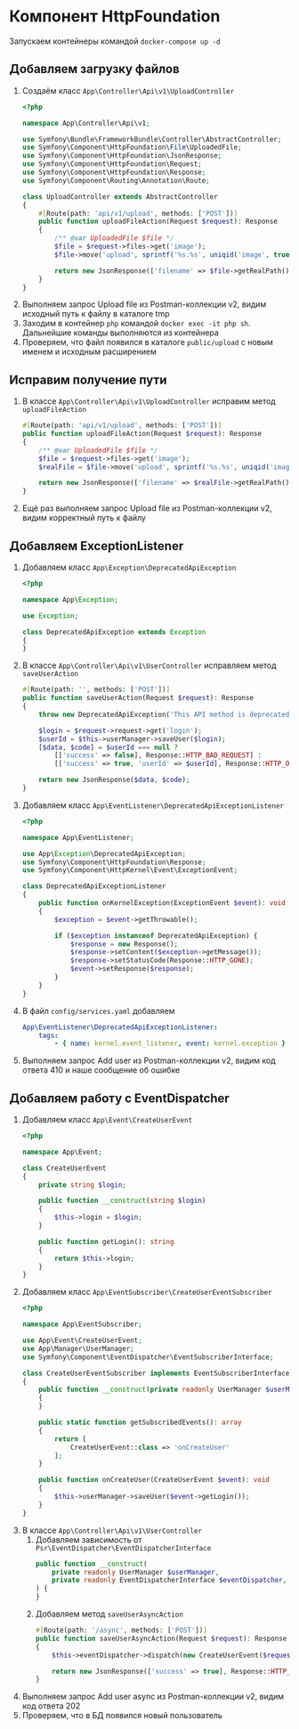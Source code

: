 # Компонент HttpFoundation

Запускаем контейнеры командой `docker-compose up -d`

## Добавляем загрузку файлов

1. Создаём класс `App\Controller\Api\v1\UploadController`
    ```php
    <?php
    
    namespace App\Controller\Api\v1;
    
    use Symfony\Bundle\FrameworkBundle\Controller\AbstractController;
    use Symfony\Component\HttpFoundation\File\UploadedFile;
    use Symfony\Component\HttpFoundation\JsonResponse;
    use Symfony\Component\HttpFoundation\Request;
    use Symfony\Component\HttpFoundation\Response;
    use Symfony\Component\Routing\Annotation\Route;
    
    class UploadController extends AbstractController
    {
        #[Route(path: 'api/v1/upload', methods: ['POST'])]
        public function uploadFileAction(Request $request): Response
        {
            /** @var UploadedFile $file */
            $file = $request->files->get('image');
            $file->move('upload', sprintf('%s.%s', uniqid('image', true), $file->getClientOriginalExtension()));
    
            return new JsonResponse(['filename' => $file->getRealPath()]);
        }
    }
    ```
2. Выполняем запрос Upload file из Postman-коллекции v2, видим исходный путь к файлу в каталоге tmp
3. Заходим в контейнер `php` командой `docker exec -it php sh`. Дальнейшие команды выполняются из контейнера
4. Проверяем, что файл появился в каталоге `public/upload` с новым именем и исходным расширением

## Исправим получение пути

1. В классе `App\Controller\Api\v1\UploadController` исправим метод `uploadFileAction`
    ```php
    #[Route(path: 'api/v1/upload', methods: ['POST'])]
    public function uploadFileAction(Request $request): Response
    {
        /** @var UploadedFile $file */
        $file = $request->files->get('image');
        $realFile = $file->move('upload', sprintf('%s.%s', uniqid('image', true), $file->getClientOriginalExtension()));

        return new JsonResponse(['filename' => $realFile->getRealPath()]);
    }
    ```
2. Ещё раз выполняем запрос Upload file из Postman-коллекции v2, видим корректный путь к файлу

## Добавляем ExceptionListener

1. Добавляем класс `App\Exception\DeprecatedApiException`
    ```php
    <?php
    
    namespace App\Exception;
   
    use Exception;
    
    class DeprecatedApiException extends Exception
    {
    }
    ```
2. В классе `App\Controller\Api\v1\UserController` исправляем метод `saveUserAction`
    ```php
    #[Route(path: '', methods: ['POST'])]
    public function saveUserAction(Request $request): Response
    {
        throw new DeprecatedApiException('This API method is deprecated');

        $login = $request->request->get('login');
        $userId = $this->userManager->saveUser($login);
        [$data, $code] = $userId === null ?
            [['success' => false], Response::HTTP_BAD_REQUEST] :
            [['success' => true, 'userId' => $userId], Response::HTTP_OK];

        return new JsonResponse($data, $code);
    }
    ```
3. Добавляем класс `App\EventListener\DeprecatedApiExceptionListener`
    ```php
    <?php
    
    namespace App\EventListener;
    
    use App\Exception\DeprecatedApiException;
    use Symfony\Component\HttpFoundation\Response;
    use Symfony\Component\HttpKernel\Event\ExceptionEvent;
    
    class DeprecatedApiExceptionListener
    {
        public function onKernelException(ExceptionEvent $event): void
        {
            $exception = $event->getThrowable();
    
            if ($exception instanceof DeprecatedApiException) {
                $response = new Response();
                $response->setContent($exception->getMessage());
                $response->setStatusCode(Response::HTTP_GONE);
                $event->setResponse($response);
            }
        }
    }
    ```
4. В файл `config/services.yaml` добавляем
    ```yaml
    App\EventListener\DeprecatedApiExceptionListener:
        tags:
            - { name: kernel.event_listener, event: kernel.exception }
    ```
5. Выполняем запрос Add user из Postman-коллекции v2, видим код ответа 410 и наше сообщение об ошибке

## Добавляем работу с EventDispatcher

1. Добавляем класс `App\Event\CreateUserEvent`
    ```php
    <?php
    
    namespace App\Event;
    
    class CreateUserEvent
    {
        private string $login;
    
        public function __construct(string $login)
        {
            $this->login = $login;
        }
    
        public function getLogin(): string
        {
            return $this->login;
        }
    }
    ```
2. Добавляем класс `App\EventSubscriber\CreateUserEventSubscriber`
    ```php
    <?php
    
    namespace App\EventSubscriber;
    
    use App\Event\CreateUserEvent;
    use App\Manager\UserManager;
    use Symfony\Component\EventDispatcher\EventSubscriberInterface;
    
    class CreateUserEventSubscriber implements EventSubscriberInterface
    {
        public function __construct(private readonly UserManager $userManager)
        {
        }
    
        public static function getSubscribedEvents(): array
        {
            return [
                CreateUserEvent::class => 'onCreateUser'
            ];
        }
    
        public function onCreateUser(CreateUserEvent $event): void
        {
            $this->userManager->saveUser($event->getLogin());
        }
    }
    ```
3. В классе `App\Controller\Api\v1\UserController`
    1. Добавляем зависимость от `Psr\EventDispatcher\EventDispatcherInterface`
        ```php
        public function __construct(
            private readonly UserManager $userManager,
            private readonly EventDispatcherInterface $eventDispatcher,
        ) {
        }
        ```
    2. Добавляем метод `saveUserAsyncAction`
        ```php
        #[Route(path: '/async', methods: ['POST'])]
        public function saveUserAsyncAction(Request $request): Response
        {
            $this->eventDispatcher->dispatch(new CreateUserEvent($request->request->get('login')));
   
            return new JsonResponse(['success' => true], Response::HTTP_ACCEPTED);
        }
        ```
4. Выполняем запрос Add user async из Postman-коллекции v2, видим код ответа 202
5. Проверяем, что в БД появился новый пользователь